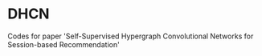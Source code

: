# DHCN
Codes for paper 'Self-Supervised Hypergraph Convolutional Networks for Session-based Recommendation'
